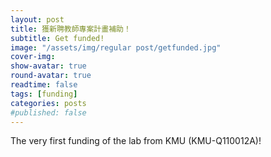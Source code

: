 ```yaml
---
layout: post
title: 獲新聘教師專案計畫補助！
subtitle: Get funded!
image: "/assets/img/regular post/getfunded.jpg"
cover-img:
show-avatar: true
round-avatar: true
readtime: false
tags: [funding]
categories: posts
#published: false
---
```

The very first funding of the lab from KMU (KMU-Q110012A)!
